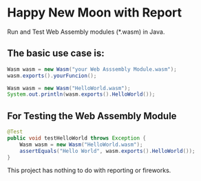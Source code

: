 # Happy New Moon with Report
Run and Test Web Assembly modules (*.wasm) in Java.

## The basic use case is:

```java
Wasm wasm = new Wasm("your Web Asssembly Module.wasm");
wasm.exports().yourFuncion(); 

Wasm wasm = new Wasm("HelloWorld.wasm");
System.out.println(wasm.exports().HelloWorld()); 
```

## For Testing the Web Assembly Module
```java
@Test
public void testHelloWorld throws Exception {
	Wasm wasm = new Wasm("HelloWorld.wasm");
    assertEquals("Hello World", wasm.exports().HelloWorld());
}	
```

This project has nothing to do with reporting or fireworks.  
